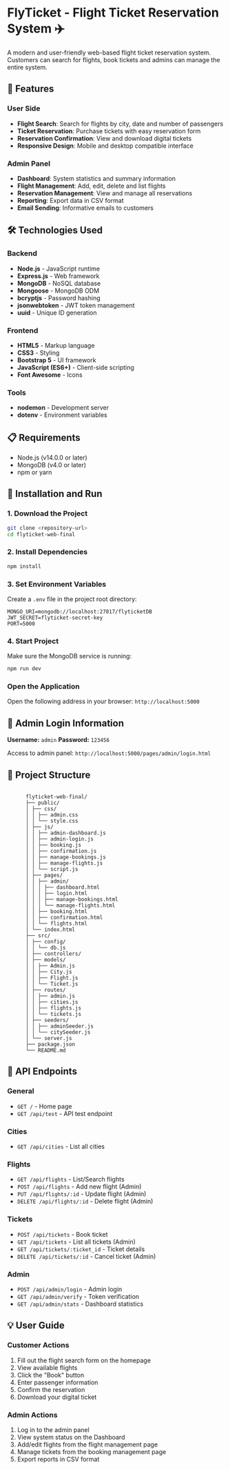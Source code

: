 # FlyTicket - Flight Ticket Reservation System ✈️

A modern and user-friendly web-based flight ticket reservation system. Customers can search for flights, book tickets and admins can manage the entire system.

## 🚀 Features

### User Side

- **Flight Search**: Search for flights by city, date and number of passengers
- **Ticket Reservation**: Purchase tickets with easy reservation form
- **Reservation Confirmation**: View and download digital tickets
- **Responsive Design**: Mobile and desktop compatible interface

### Admin Panel

- **Dashboard**: System statistics and summary information
- **Flight Management**: Add, edit, delete and list flights
- **Reservation Management**: View and manage all reservations
- **Reporting**: Export data in CSV format
- **Email Sending**: Informative emails to customers

## 🛠️ Technologies Used

### Backend

- **Node.js** - JavaScript runtime
- **Express.js** - Web framework
- **MongoDB** - NoSQL database
- **Mongoose** - MongoDB ODM
- **bcryptjs** - Password hashing
- **jsonwebtoken** - JWT token management
- **uuid** - Unique ID generation

### Frontend

- **HTML5** - Markup language
- **CSS3** - Styling
- **Bootstrap 5** - UI framework
- **JavaScript (ES6+)** - Client-side scripting
- **Font Awesome** - Icons

### Tools

- **nodemon** - Development server
- **dotenv** - Environment variables

## 📋 Requirements

- Node.js (v14.0.0 or later)
- MongoDB (v4.0 or later)
- npm or yarn

## 🔧 Installation and Run

### 1. Download the Project

```bash
git clone <repository-url>
cd flyticket-web-final
```

### 2. Install Dependencies

```bash
npm install
```

### 3. Set Environment Variables

Create a `.env` file in the project root directory:

```env
MONGO_URI=mongodb://localhost:27017/flyticketDB
JWT_SECRET=flyticket-secret-key
PORT=5000
```

### 4. Start Project

Make sure the MongoDB service is running:

```bash
npm run dev
```

### Open the Application
Open the following address in your browser: `http://localhost:5000`

## 🔐 Admin Login Information

**Username:** `admin`
**Password:** `123456`

Access to admin panel: `http://localhost:5000/pages/admin/login.html`

## 📁 Project Structure

```

      flyticket-web-final/
      ├── public/
      │ ├── css/
      │ │ ├── admin.css
      │ │ └── style.css
      │ ├── js/
      │ │ ├── admin-dashboard.js
      │ │ ├── admin-login.js
      │ │ ├── booking.js
      │ │ ├── confirmation.js
      │ │ ├── manage-bookings.js
      │ │ ├── manage-flights.js
      │ │ └── script.js
      │ ├── pages/
      │ │ ├── admin/
      │ │ │ ├── dashboard.html
      │ │ │ ├── login.html
      │ │ │ ├── manage-bookings.html
      │ │ │ └── manage-flights.html
      │ │ ├── booking.html
      │ │ ├── confirmation.html
      │ │ └── flights.html
      │ └── index.html
      ├── src/
      │ ├── config/
      │ │ └── db.js
      │ ├── controllers/
      │ ├── models/
      │ │ ├── Admin.js
      │ │ ├── City.js
      │ │ ├── Flight.js
      │ │ └── Ticket.js
      │ ├── routes/
      │ │ ├── admin.js
      │ │ ├── cities.js
      │ │ ├── flights.js
      │ │ └── tickets.js
      │ ├── seeders/
      │ │ ├── adminSeeder.js
      │ │ └── citySeeder.js
      │ └── server.js
      ├── package.json
      └── README.md

```

## 🔄 API Endpoints

### General
- `GET /` - Home page
- `GET /api/test` - API test endpoint

### Cities
- `GET /api/cities` - List all cities

### Flights
- `GET /api/flights` - List/Search flights
- `POST /api/flights` - Add new flight (Admin)
- `PUT /api/flights/:id` - Update flight (Admin)
- `DELETE /api/flights/:id` - Delete flight (Admin)

### Tickets
- `POST /api/tickets` - Book ticket
- ​​`GET /api/tickets` - List all tickets (Admin)
- `GET /api/tickets/:ticket_id` - Ticket details
- `DELETE /api/tickets/:id` - Cancel ticket (Admin)

### Admin
- `POST /api/admin/login` - Admin login
- `GET /api/admin/verify` - Token verification
- `GET /api/admin/stats` - Dashboard statistics

## 💡 User Guide

### Customer Actions
1. Fill out the flight search form on the homepage
2. View available flights
3. Click the "Book" button
4. Enter passenger information
5. Confirm the reservation
6. Download your digital ticket

### Admin Actions
1. Log in to the admin panel
2. View system status on the Dashboard
3. Add/edit flights from the flight management page
4. Manage tickets from the booking management page
5. Export reports in CSV format
```

